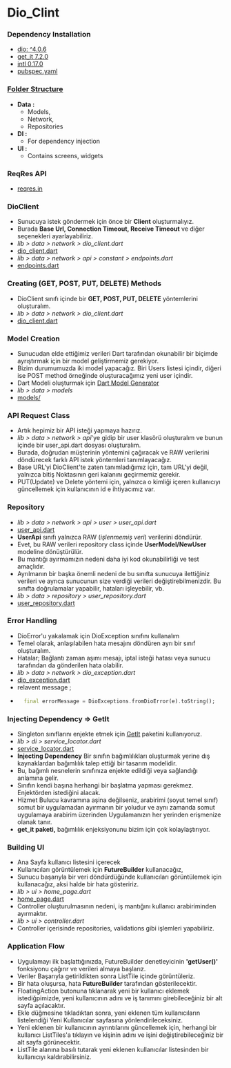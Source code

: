 # Dio_Clint

### Dependency Installation
* [dio: ^4.0.6](https://pub.dev/packages/dio)
* [get_it 7.2.0](https://pub.dev/packages/get_it)
* [intl 0.17.0](https://pub.dev/packages/intl)
* [pubspec.yaml](https://github.com/TarkanKara/DioClient/blob/master/pubspec.yaml)

### [Folder Structure](https://github.com/TarkanKara/DioClient/tree/master/lib)
* **Data :** 
	 * Models, 
     * Network, 
     * Repositories
* **DI :** 
    * For dependency injection
* **UI :** 
    * Contains screens, widgets

### ReqRes API
* [reqres.in](https://reqres.in/)

### DioClient
* Sunucuya istek göndermek için önce bir **Client** oluşturmalıyız.
* Burada **Base Url, Connection Timeout, Receive Timeout** ve diğer seçenekleri ayarlayabiliriz.
* *lib > data > network > dio_client.dart* 
* [dio_client.dart](https://github.com/TarkanKara/DioClient/blob/master/lib/data/network/dio_client.dart)
* *lib > data > network > api > constant > endpoints.dart* 
* [endpoints.dart](https://github.com/TarkanKara/DioClient/blob/master/lib/data/network/api/constant/endpoints.dart)

### Creating (GET, POST, PUT, DELETE) Methods
* DioClient sınıfı içinde bir **GET, POST, PUT, DELETE** yöntemlerini oluşturalım. 
* *lib > data > network > dio_client.dart* 
* [dio_client.dart](https://github.com/TarkanKara/DioClient/blob/master/lib/data/network/dio_client.dart)

### Model Creation
* Sunucudan elde ettiğimiz verileri Dart tarafından okunabilir bir biçimde ayrıştırmak için bir model geliştirmemiz gerekiyor.
* Bizim durumumuzda iki model yapacağız. Biri Users listesi içindir, diğeri ise POST method örneğinde oluşturacağımız yeni user içindir.
* Dart Modeli oluşturmak için [Dart Model Generator](https://javiercbk.github.io/json_to_dart/)
* *lib > data > models* 
* [models/](https://github.com/TarkanKara/DioClient/tree/master/lib/data/models)

### API Request Class
* Artık hepimiz bir API isteği yapmaya hazırız.
* *lib > data > network > api*'ye gidip bir user klasörü oluşturalım ve bunun içinde bir user_api.dart dosyası oluşturalım.
* Burada, doğrudan müşterinin yöntemini çağıracak ve RAW verilerini döndürecek farklı API istek yöntemleri tanımlayacağız.
* Base URL'yi DioClient'te zaten tanımladığımız için, tam URL'yi değil, yalnızca bitiş Noktasının geri kalanını geçirmemiz gerekir.
* PUT(Update) ve Delete yöntemi için, yalnızca o kimliği içeren kullanıcıyı güncellemek için kullanıcının id e ihtiyacımız var.


### Repository
* *lib > data > network > api > user > user_api.dart* 
* [user_api.dart](https://github.com/TarkanKara/DioClient/blob/master/lib/data/network/api/user/user_api.dart)
* **UserApi** sınıfı yalnızca RAW (*işlenmemiş veri*) verilerini döndürür.
* Evet, bu RAW verileri repository class içinde **UserModel/NewUser** modeline dönüştürülür.
* Bu mantığı ayırmamızın nedeni daha iyi kod okunabilirliği ve test amaçlıdır.
* Ayrılmanın bir başka önemli nedeni de bu sınıfta sunucuya ilettiğiniz verileri ve ayrıca sunucunun size verdiği verileri değiştirebilmenizdir. Bu sınıfta doğrulamalar yapabilir, hataları işleyebilir, vb.
* *lib > data > repository > user_repository.dart* 
* [user_repository.dart](https://github.com/TarkanKara/DioClient/blob/master/lib/data/repository/user_repository.dart)

### Error Handling
* DioError'u yakalamak için DioException sınıfını kullanalım
* Temel olarak, anlaşılabilen hata mesajını döndüren ayrı bir sınıf oluşturalım.
* Hatalar; Bağlantı zaman aşımı mesajı, iptal isteği hatası veya sunucu tarafından da gönderilen hata olabilir.
* *lib > data > network > dio_exception.dart* 
* [dio_exception.dart](https://github.com/TarkanKara/DioClient/blob/master/lib/data/network/dio_exception.dart)
* relavent message ; 
* ```dart
    final errorMessage = DioExceptions.fromDioError(e).toString();
  ```

### Injecting Dependency => GetIt
* Singleton sınıflarını enjekte etmek için [GetIt](https://pub.dev/packages/get_it) paketini kullanıyoruz.
* *lib > di > service_locator.dart*
* [service_locator.dart](https://github.com/TarkanKara/DioClient/blob/master/lib/di/service_locator.dart)
*  **Injecting Dependency** Bir sınıfın bağımlılıkları oluşturmak yerine dış kaynaklardan bağımlılık talep ettiği bir tasarım modelidir.
* Bu, bağımlı nesnelerin sınıfınıza enjekte edildiği veya sağlandığı anlamına gelir.
* Sınıfın kendi başına herhangi bir başlatma yapması gerekmez. Enjektörden istediğini alacak.
* Hizmet Bulucu kavramına aşina değilseniz, arabirimi (soyut temel sınıf) somut bir uygulamadan ayırmanın bir yoludur ve aynı zamanda somut uygulamaya arabirim üzerinden Uygulamanızın her yerinden erişmenize olanak tanır.
* **get_it paketi,** bağımlılık enjeksiyonunu bizim için çok kolaylaştırıyor.

### Building UI
* Ana Sayfa kullanıcı listesini içerecek
* Kullanıcıları görüntülemek için **FutureBuilder** kullanacağız,
* Sunucu başarıyla bir veri döndürdüğünde kullanıcıları görüntülemek için kullanacağız, aksi halde bir hata gösteririz.
* *lib > ui > home_page.dart*
* [home_page.dart](https://github.com/TarkanKara/DioClient/blob/master/lib/ui/home_page.dart)
* Controller oluşturulmasının nedeni, iş mantığını kullanıcı arabiriminden ayırmaktır. 
* *lib > ui > controller.dart*
* Controller içerisinde repositories, validations gibi işlemleri yapabiliriz.

### Application Flow
* Uygulamayı ilk başlattığınızda, FutureBuilder denetleyicinin **'getUser()'** fonksiyonu çağırır ve verileri almaya başlarız.
* Veriler Başarıyla getirildikten sonra ListTile içinde görüntüleriz.
* Bir hata oluşursa, hata **FutureBuilder** tarafından gösterilecektir.
* FloatingAction butonuna tıklanarak yeni bir kullanıcı eklemek istediğpimizde, yeni kullanıcının adını ve iş tanımını girebileceğiniz bir alt sayfa açılacaktır.
* Ekle düğmesine tıkladıktan sonra, yeni eklenen tüm kullanıcıların listelendiği Yeni Kullanıcılar sayfasına yönlendirileceksiniz.
* Yeni eklenen bir kullanıcının ayrıntılarını güncellemek için, herhangi bir kullanıcı ListTiles'a tıklayın ve kişinin adını ve işini değiştirebileceğiniz bir alt sayfa görünecektir.
* ListTile alanına basılı tutarak yeni eklenen kullanıcılar listesinden bir kullanıcıyı kaldırabilirsiniz.







